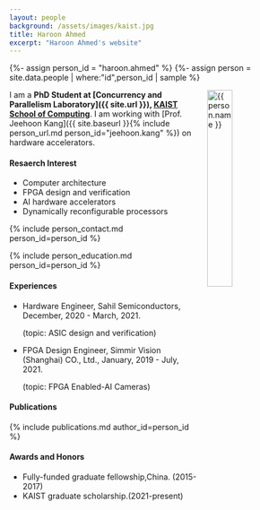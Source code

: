 ```yaml
---
layout: people
background: /assets/images/kaist.jpg
title: Haroon Ahmed
excerpt: "Haroon Ahmed's website"
---
```


{%- assign person_id = "haroon.ahmed" %}
{%- assign person = site.data.people | where:"id",person_id | sample %}

<img align="right" style="width: 30%; padding-left: 3%;" src="{{ site.baseurl }}/assets/images/people/haroon.ahmed.jpg" alt="{{ person.name }}">

I am a **PhD Student at [Concurrency and Parallelism Laboratory]({{ site.url }}), [KAIST School of Computing](https://cs.kaist.ac.kr)**. I am working with  [Prof. Jeehoon Kang]({{ site.baseurl }}{% include person_url.md person_id="jeehoon.kang" %}) on hardware accelerators. 

#### Resaerch Interest
- Computer architecture 
- FPGA design and verification
- AI hardware accelerators
- Dynamically reconfigurable processors


{% include person_contact.md person_id=person_id %}


{% include person_education.md person_id=person_id %}

#### Experiences

- Hardware Engineer, Sahil Semiconductors, December, 2020 - March, 2021.

  (topic: ASIC design and verification)

- FPGA Design Engineer, Simmir Vision (Shanghai) CO., Ltd., January, 2019 - July,   2021.

  (topic: FPGA Enabled-AI Cameras)
  
#### Publications

{% include publications.md author_id=person_id %}

#### Awards and Honors

- Fully-funded graduate fellowship,China. (2015-2017)
- KAIST graduate scholarship.(2021-present)
